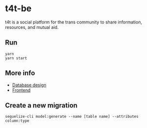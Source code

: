 # t4t-be

t4t is a social platform for the trans community to share information, resources, and mutual aid.

## Run

```shell
yarn
yarn start
```

## More info

- [Database design](https://lucid.app/lucidchart/6f39e43d-3782-4c6e-80e4-c69a7fff49f5/edit?viewport_loc=154%2C131%2C2485%2C1231%2C0_0&invitationId=inv_36f318d6-ad31-49d9-af15-b63ab7a2542d)
- [Frontend](https://github.com/arenkerr/t4t-fe)

## Create a new migration

```
sequelize-cli model:generate --name [table name] --attributes column:type
```
